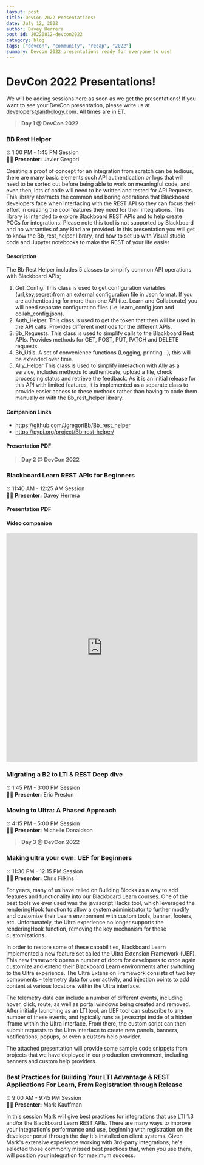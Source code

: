 ```yaml
---
layout: post
title: DevCon 2022 Presentations!
date: July 12, 2022
author: Davey Herrera
post_id: 20220812-devcon2022
category: blog
tags: ["devcon", "community", "recap", "2022"]
summary: Devcon 2022 presentations ready for everyone to use!
---
```


# DevCon 2022 Presentations!

We will be adding sessions here as soon as we get the presentations! If you want to see your DevCon presentation, please write us at developers@anthology.com. All times are in ET.

> **Day 1 @ DevCon 2022**

### BB Rest Helper

⏲ 1:00 PM - 1:45 PM Session
<br/>
👨‍💻 **Presenter:** Javier Gregori

Creating a proof of concept for an integration from scratch can be tedious, there are many basic elements such API authentication or logs that will need to be sorted out before being able to work on meaningful code, and even then, lots of code will need to be written and tested for API Requests.
This library abstracts the common and boring operations that Blackboard developers face when interfacing with the REST API so they can focus their effort in creating the cool features they need for their integrations.
This library is intended to explore Blackboard REST APIs and to help create POCs for integrations. Please note this tool is not supported by Blackboard and no warranties of any kind are provided.
In this presentation you will get to know the Bb_rest_helper library, and how to set up with Visual studio code and Jupyter notebooks to make the REST of your life easier

#### Description

The Bb Rest Helper includes 5 classes to simpilfy common API operations with Blackboard APIs;

1. Get_Config. This class is used to get configuration variables (url,key,secret)from an external configuration file in Json format. If you are authenticating for more than one API (i.e. Learn and Collaborate) you will need separate configuration files (i.e. learn_config.json and collab_config.json).
2. Auth_Helper. This class is used to get the token that then will be used in the API calls. Provides different methods for the different APIs.
3. Bb_Requests. This class is used to simplify calls to the Blackboard Rest APIs. Provides methods for GET, POST, PUT, PATCH and DELETE requests.
4. Bb_Utils. A set of convenience functions (Logging, printing...), this will be extended over time.
5. Ally_Helper This class is used to simplify interaction with Ally as a service, includes methods to authenticate, upload a file, check processing status and retrieve the feedback. As it is an initial release for this API with limited features, it is implemented as a separate class to provide easier access to these methods rather than having to code them manually or with the Bb_rest_helper library.

#### Companion Links

- https://github.com/JgregoriBb/Bb_rest_helper
- https://pypi.org/project/Bb-rest-helper/

#### Presentation PDF

<object data="/assets/files/devcon2022-bbresthelper.pdf" width="100%" height="600" type="application/pdf" ></object>

> **Day 2 @ DevCon 2022**

### Blackboard Learn REST APIs for Beginners

⏲ 11:40 AM - 12:25 AM Session
<br/>
👨‍💻 **Presenter:** Davey Herrera

#### Presentation PDF

<object data="/assets/files/devcon2022-restapi4beginners.pdf" width="100%" height="600" type="application/pdf" ></object>

#### Video companion

<iframe width="100%" height="600" src="https://www.youtube.com/embed/fOo04uMcsDA" title="Blackboard Learn REST API for beginners" frameborder="0" allow="accelerometer; autoplay; clipboard-write; encrypted-media; gyroscope; picture-in-picture" allowfullscreen></iframe>

### Migrating a B2 to LTI & REST Deep dive

⏲ 1:45 PM - 3:00 PM Session
<br/>
👨‍💻 **Presenter:** Eric Preston

<object data="/assets/files/devcon2022-migratingb2toltiandrest.pdf" width="100%" height="600" type="application/pdf" ></object>

### Moving to Ultra: A Phased Approach

⏲ 4:15 PM - 5:00 PM Session
<br/>
👩‍💻 **Presenter:** Michelle Donaldson

<object data="/assets/files/devcon2022-moving2ultra-phasedaoproach.pdf" width="100%" height="600" type="application/pdf" ></object>

> **Day 3 @ DevCon 2022**

### Making ultra your own: UEF for Beginners

⏲ 11:30 PM - 12:15 PM Session
<br/>
👨‍💻 **Presenter:** Chris Filkins

For years, many of us have relied on Building Blocks as a way to add features and functionality into our Blackboard Learn courses. One of the best tools we ever used was the javascript Hacks tool, which leveraged the renderingHook function to allow a system administrator to further modify and customize their Learn environment with custom tools, banner, footers, etc. Unfortunately, the Ultra experience no longer supports the renderingHook function, removing the key mechanism for these customizations.

In order to restore some of these capabilities, Blackboard Learn implemented a new feature set called the Ultra Extension Framework (UEF). This new framework opens a number of doors for developers to once again customize and extend their Blackboard Learn environments after switching to the Ultra experience. The Ultra Extension Framework consists of two key components – telemetry data for user activity, and injection points to add content at various locations within the Ultra interface.

The telemetry data can include a number of different events, including hover, click, route, as well as portal windows being created and removed. After initially launching as an LTI tool, an UEF tool can subscribe to any number of these events, and typically runs as javascript inside of a hidden iframe within the Ultra interface. From there, the custom script can then submit requests to the Ultra interface to create new panels, banners, notifications, popups, or even a custom help provider.

The attached presentation will provide some sample code snippets from projects that we have deployed in our production environment, including banners and custom help providers.

<object data="/assets/files/devcon2022-makingultrayourown.pdf" width="100%" height="600" type="application/pdf" ></object>

### Best Practices for Building Your LTI Advantage & REST Applications For Learn, From Registration through Release

⏲ 9:00 AM - 9:45 PM Session
<br/>
👨‍💻 **Presenter:** Mark Kauffman

In this session Mark will give best practices for integrations that use LTI 1.3 and/or the Blackboard Learn REST APIs. There are many ways to improve your integration's performance and use, beginning with registration on the developer portal through the day it's installed on client systems. Given Mark's extensive experience working with 3rd-party integrations, he's selected those commonly missed best practices that, when you use them, will position your integration for maximum success.

<object data="/assets/files/devcon2022-bp4bLTIadvantageandRESTapp4learn.pdf" width="100%" height="600" type="application/pdf" ></object>
